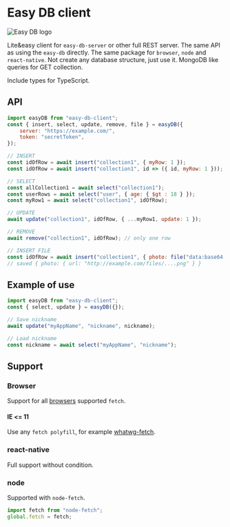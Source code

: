 # Easy DB client

![Easy DB logo](https://ingslonik.github.io/easy-db/logo.svg "Easy DB logo")

Lite&easy client for `easy-db-server` or other full REST server.
The same API as using the `easy-db` directly.
The same package for `browser`, `node` and `react-native`.
Not create any database structure, just use it.
MongoDB like queries for GET collection.

Include types for TypeScript.

## API

```js
import easyDB from "easy-db-client";
const { insert, select, update, remove, file } = easyDB({
    server: "https://example.com/",
    token: "secretToken",
});

// INSERT
const idOfRow = await insert("collection1", { myRow: 1 });
const idOfRow = await insert("collection1", id => ({ id, myRow: 1 }));

// SELECT
const allCollection1 = await select("collection1");
const userRows = await select("user", { age: { $gt : 18 } });
const myRow1 = await select("collection1", idOfRow);

// UPDATE
await update("collection1", idOfRow, { ...myRow1, update: 1 });

// REMOVE
await remove("collection1", idOfRow); // only one row

// INSERT FILE
const idOfRow = await insert("collection1", { photo: file("data:base64...") });
// saved { photo: { url: "http://example.com/files/....png" } }
```

## Example of use

```js
import easyDB from "easy-db-client";
const { select, update } = easyDB({});

// Save nickname 
await update("myAppName", "nickname", nickname);

// Load nickname
const nickname = await select("myAppName", "nickname");
```

## Support

### Browser

Support for all [browsers](https://caniuse.com/?search=fetch) supported `fetch`.

#### IE <= 11

Use any `fetch polyfill`, for example [whatwg-fetch](https://www.npmjs.com/package/whatwg-fetch). 

### react-native

Full support without condition.

### node

Supported with `node-fetch`.

```js
import fetch from "node-fetch";
global.fetch = fetch;
```
